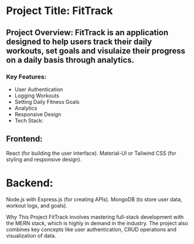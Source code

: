 # Project Title: FitTrack

## **Project Overview**: FitTrack is an application designed to help users track their daily workouts, set goals and visulaize their progress on a daily basis through analytics.

### Key Features:

 - User Authentication
 - Logging Workouts
 - Setting Daily Fitness Goals
 - Analytics
 - Responsive Design
 - Tech Stack:

## Frontend:

React (for building the user interface). Material-UI or Tailwind CSS (for styling and responsive design).

# Backend:

Node.js with Express.js (for creating APIs). MongoDB (to store user data, workout logs, and goals).

Why This Project FitTrack involves mastering full-stack development with the MERN stack, which is highly in demand in the industry. The project also combines key concepts like user authentication, CRUD operations and visualization of data.